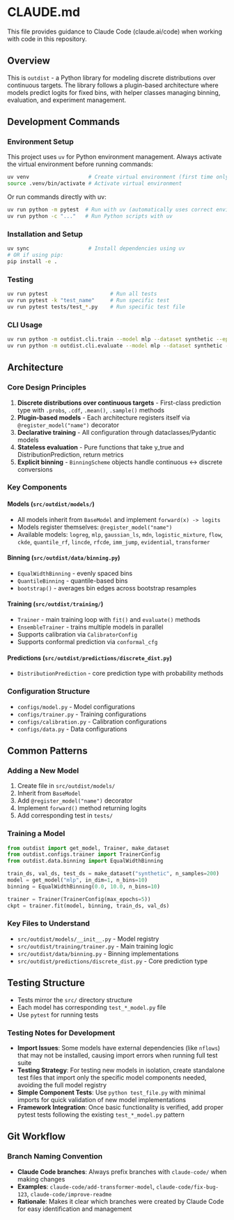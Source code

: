 # CLAUDE.md

This file provides guidance to Claude Code (claude.ai/code) when working with code in this repository.

## Overview

This is `outdist` - a Python library for modeling discrete distributions over continuous targets. The library follows a plugin-based architecture where models predict logits for fixed bins, with helper classes managing binning, evaluation, and experiment management.

## Development Commands

### Environment Setup
This project uses `uv` for Python environment management. Always activate the virtual environment before running commands:

```bash
uv venv                   # Create virtual environment (first time only)
source .venv/bin/activate # Activate virtual environment
```

Or run commands directly with uv:
```bash
uv run python -m pytest  # Run with uv (automatically uses correct environment)
uv run python -c "..."   # Run Python scripts with uv
```

### Installation and Setup
```bash
uv sync                   # Install dependencies using uv
# OR if using pip:
pip install -e .
```

### Testing
```bash
uv run pytest                    # Run all tests
uv run pytest -k "test_name"     # Run specific test
uv run pytest tests/test_*.py    # Run specific test file
```

### CLI Usage
```bash
uv run python -m outdist.cli.train --model mlp --dataset synthetic --epochs 5
uv run python -m outdist.cli.evaluate --model mlp --dataset synthetic --metrics nll accuracy
```

## Architecture

### Core Design Principles
1. **Discrete distributions over continuous targets** - First-class prediction type with `.probs`, `.cdf`, `.mean()`, `.sample()` methods
2. **Plugin-based models** - Each architecture registers itself via `@register_model("name")` decorator
3. **Declarative training** - All configuration through dataclasses/Pydantic models
4. **Stateless evaluation** - Pure functions that take y_true and DistributionPrediction, return metrics
5. **Explicit binning** - `BinningScheme` objects handle continuous ↔ discrete conversions

### Key Components

#### Models (`src/outdist/models/`)
- All models inherit from `BaseModel` and implement `forward(x) -> logits`
- Models register themselves: `@register_model("name")`
- Available models: `logreg`, `mlp`, `gaussian_ls`, `mdn`, `logistic_mixture`, `flow`, `ckde`, `quantile_rf`, `lincde`, `rfcde`, `imm_jump`, `evidential`, `transformer`

#### Binning (`src/outdist/data/binning.py`)
- `EqualWidthBinning` - evenly spaced bins
- `QuantileBinning` - quantile-based bins
- `bootstrap()` - averages bin edges across bootstrap resamples

#### Training (`src/outdist/training/`)
- `Trainer` - main training loop with `fit()` and `evaluate()` methods
- `EnsembleTrainer` - trains multiple models in parallel
- Supports calibration via `CalibratorConfig`
- Supports conformal prediction via `conformal_cfg`

#### Predictions (`src/outdist/predictions/discrete_dist.py`)
- `DistributionPrediction` - core prediction type with probability methods

### Configuration Structure
- `configs/model.py` - Model configurations
- `configs/trainer.py` - Training configurations  
- `configs/calibration.py` - Calibration configurations
- `configs/data.py` - Data configurations

## Common Patterns

### Adding a New Model
1. Create file in `src/outdist/models/`
2. Inherit from `BaseModel`
3. Add `@register_model("name")` decorator
4. Implement `forward()` method returning logits
5. Add corresponding test in `tests/`

### Training a Model
```python
from outdist import get_model, Trainer, make_dataset
from outdist.configs.trainer import TrainerConfig
from outdist.data.binning import EqualWidthBinning

train_ds, val_ds, test_ds = make_dataset("synthetic", n_samples=200)
model = get_model("mlp", in_dim=1, n_bins=10)
binning = EqualWidthBinning(0.0, 10.0, n_bins=10)

trainer = Trainer(TrainerConfig(max_epochs=5))
ckpt = trainer.fit(model, binning, train_ds, val_ds)
```

### Key Files to Understand
- `src/outdist/models/__init__.py` - Model registry
- `src/outdist/training/trainer.py` - Main training logic
- `src/outdist/data/binning.py` - Binning implementations
- `src/outdist/predictions/discrete_dist.py` - Core prediction type

## Testing Structure
- Tests mirror the `src/` directory structure
- Each model has corresponding `test_*_model.py` file
- Use `pytest` for running tests

### Testing Notes for Development
- **Import Issues**: Some models have external dependencies (like `nflows`) that may not be installed, causing import errors when running full test suite
- **Testing Strategy**: For testing new models in isolation, create standalone test files that import only the specific model components needed, avoiding the full model registry
- **Simple Component Tests**: Use `python test_file.py` with minimal imports for quick validation of new model implementations
- **Framework Integration**: Once basic functionality is verified, add proper pytest tests following the existing `test_*_model.py` pattern

## Git Workflow

### Branch Naming Convention
- **Claude Code branches**: Always prefix branches with `claude-code/` when making changes
- **Examples**: `claude-code/add-transformer-model`, `claude-code/fix-bug-123`, `claude-code/improve-readme`
- **Rationale**: Makes it clear which branches were created by Claude Code for easy identification and management